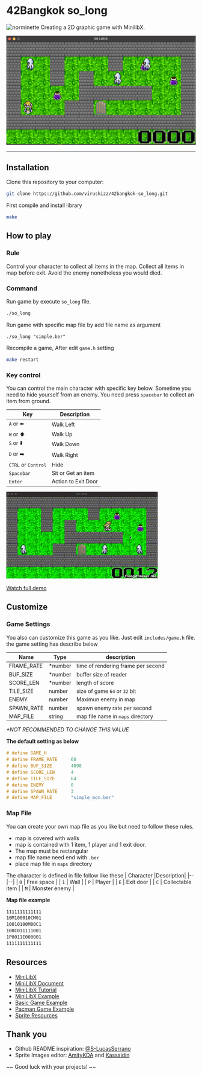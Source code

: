 # 42Bangkok so_long
![norminette](https://github.com/andersonhsporto/ft-so_long/workflows/norminette/badge.svg)
Creating a 2D graphic game with MinilibX.
<!-- <div align="center">
    <img src="assets/zo_long-thumb.png" alt="Logo" width="80%">
</div> -->
![so_long-cover](https://raw.githubusercontent.com/viruskizz/42bangkok-so_long/main/assets/zo_long-thumb.png)
<hr>

## Installation

Clone this repository to your computer:
```sh
git clone https://github.com/viruskizz/42bangkok-so_long.git
```

First compile and install library
```sh
make
```

## How to play
### Rule
Control your character to collect all items in the map. Collect all items in map before exit. Avoid the enemy nonetheless you would died.

### Command

Run game by execute `so_long` file.
```bash
./so_long
```

Run game with specific map file by add file name as argument
```
./so_long "simple.ber"
```

Recompile a game, After edit `game.h` setting
```bash
make restart
```

### Key control
You can control the main character with specific key below. Sometime you need to hide yourself from an enemy. You need press `spacebar` to collect an item from ground.

|Key|Description|
|--|--|
| `A` or ⬅️ | Walk Left|
| `W` or ⬆️ | Walk Up|
| `S` or ⬇️ | Walk Down|
| `D` or ➡️ | Walk Right|
| `CTRL` or `Control`| Hide|
| `Spacebar` | Sit or Get an item |
| `Enter` | Action to Exit Door |

<img src="assets/zo_long-playing.gif" alt="Logo" width="80%">

[Watch full demo]

## Customize
### Game Settings
You also can customize this game as you like. Just edit `includes/game.h` file. the game setting has describe below

|Name|Type|description|
|--|--|--|
| FRAME_RATE | *number | time of rendering frame per second |
| BUF_SIZE   | *number | buffer size of reader |
| SCORE_LEN  | *number | length of score |
| TILE_SIZE  | number  | size of game `64` or `32` bit |
| ENEMY      | number  | Maximun enemy in map |
| SPAWN_RATE | number  | spawn enemy rate per second |
| MAP_FILE   | string  | map file name in `maps` directory |
_*NOT RECOMMENDED TO CHANGE THIS VALUE_

**The default setting as below**
```cpp
# define GAME_H
# define FRAME_RATE     60
# define BUF_SIZE       4098
# define SCORE_LEN      4
# define TILE_SIZE      64
# define ENEMY          0
# define SPAWN_RATE     3
# define MAP_FILE       "simple_mon.ber"
```

### Map File
You can create your own map file as you like but need to follow these rules.
- map is covered with walls
- map is contained with 1 item, 1 player and 1 exit door.
- The map must be rectangular
- map file name need end with `.ber`
- place map file in `maps` directory

The character is defined in file follow like these
| Character |Description|
|--|--|
| `0` | Free space |
| `1` | Wall |
| `P` | Player |
| `E` | Exit door |
| `C` | Collectable item |
| `M` | Monster enemy |

**Map file example**
```txt
1111111111111
10M100010CM01
10010100M00C1
100C011111001
1P0011E000001
1111111111111
```

## Resources
- [MiniLibX]
- [MiniLibX Document]
- [MiniLibX Tutorial]
- [MiniLibX Example]
- [Basic Game Example]
- [Pacman Game Example]
- [Sprite Resources]

## Thank you
- Github README inspiration: [@S-LucasSerrano]
- Sprite Images editor: [AmityKDA] and [Kassaidin]

~~ Good luck with your projects! ~~
<!-- MARKDOWN LINKS & IMAGES -->
<!-- https://www.markdownguide.org/basic-syntax/#reference-style-links -->
[Watch full demo]: https://www.youtube.com/watch?v=uNdFxDJdcTA
[MiniLibX]: https://github.com/42Paris/minilibx-linux
[MiniLibX Document]: https://harm-smits.github.io/42docs/libs/minilibx/introduction.html
[MiniLibX Tutorial]: https://aurelienbrabant.fr/blog/pixel-drawing-with-the-minilibx
[MiniLibX Example]: https://github.com/terry-yes/mlx_example
[Basic Game Example]: https://github.com/andersonhsporto/ft-so_long
[Pacman Game Example]: https://github.com/madebypixel02/so_long
[Sprite Resources]: https://www.spriters-resource.com/
[@S-LucasSerrano]: https://github.com/S-LucasSerrano/so_long
[Kassaidin]: https://github.com/Kassaidin
[AmityKDA]: https://github.com/AmityKDA